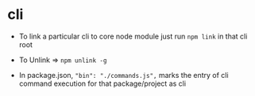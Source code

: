 # cli

- To link a particular cli to core node module just run `npm link` in that cli root
- To Unlink => `npm unlink -g`

- In package.json, `"bin": "./commands.js",` marks the entry of cli command execution for that package/project as cli
